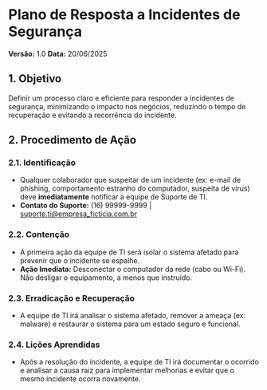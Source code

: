 # Plano de Resposta a Incidentes de Segurança

**Versão:** 1.0
**Data:** 20/06/2025

## 1. Objetivo
Definir um processo claro e eficiente para responder a incidentes de segurança, minimizando o impacto nos negócios, reduzindo o tempo de recuperação e evitando a recorrência do incidente.

## 2. Procedimento de Ação

### 2.1. Identificação
- Qualquer colaborador que suspeitar de um incidente (ex: e-mail de phishing, comportamento estranho do computador, suspeita de vírus) deve **imediatamente** notificar a equipe de Suporte de TI.
- **Contato do Suporte:** (16) 99999-9999 | suporte.ti@empresa_ficticia.com.br

### 2.2. Contenção
- A primeira ação da equipe de TI será isolar o sistema afetado para prevenir que o incidente se espalhe.
- **Ação Imediata:** Desconectar o computador da rede (cabo ou Wi-Fi). Não desligar o equipamento, a menos que instruído.

### 2.3. Erradicação e Recuperação
- A equipe de TI irá analisar o sistema afetado, remover a ameaça (ex: malware) e restaurar o sistema para um estado seguro e funcional.

### 2.4. Lições Aprendidas
- Após a resolução do incidente, a equipe de TI irá documentar o ocorrido e analisar a causa raiz para implementar melhorias e evitar que o mesmo incidente ocorra novamente.
